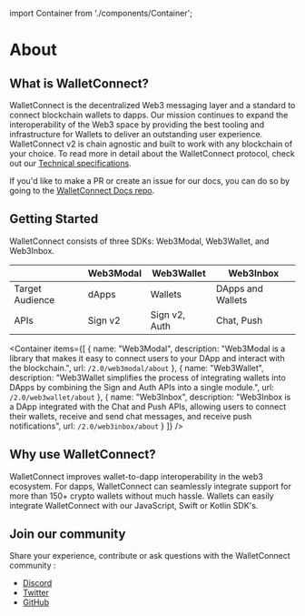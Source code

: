 import Container from './components/Container';

# About

## What is WalletConnect?
WalletConnect is the decentralized Web3 messaging layer and a standard to connect blockchain wallets to dapps. Our mission continues to expand the interoperability of the Web3 space by providing the best tooling and infrastructure for Wallets to deliver an outstanding user experience. WalletConnect v2 is chain agnostic and built to work with any blockchain of your choice. To read more in detail about the WalletConnect protocol, check out our [Technical specifications](./specs/readme.md).

If you'd like to make a PR or create an issue for our docs, you can do so by going to the [WalletConnect Docs repo](https://github.com/WalletConnect/walletconnect-docs).

## Getting Started

WalletConnect consists of three SDKs: Web3Modal, Web3Wallet, and Web3Inbox.


|                 | Web3Modal | Web3Wallet    | Web3Inbox         |
|-----------------|-----------|---------------|-------------------|
| Target Audience | dApps     | Wallets       | DApps and Wallets |
| APIs            | Sign v2   | Sign v2, Auth | Chat, Push        |

<Container
  items={[
    {
      name: "Web3Modal",
      description: "Web3Modal is a library that makes it easy to connect users to your DApp and interact with the blockchain.",
      url: `/2.0/web3modal/about`
    },
    {
      name: "Web3Wallet",
      description: "Web3Wallet simplifies the process of integrating wallets into DApps by combining the Sign and Auth APIs into a single module.",
      url: `/2.0/web3wallet/about`
    },
    {
      name: "Web3Inbox",
      description: "Web3Inbox is a DApp integrated with the Chat and Push APIs, allowing users to connect their wallets, receive and send chat messages, and receive push notifications",
      url: `/2.0/web3inbox/about`
    }
  ]}
/>
## Why use WalletConnect?

WalletConnect improves wallet-to-dapp interoperability in the web3 ecosystem. For dapps, WalletConnect can seamlessly integrate support for more than 150+ crypto wallets without much hassle. Wallets can easily integrate WalletConnect with our JavaScript, Swift or Kotlin SDK's.

## Join our community

Share your experience, contribute or ask questions with the WalletConnect community :

- [Discord](https://discord.walletconnect.org)
- [Twitter](https://twitter.com/walletconnect)
- [GitHub](https://github.com/walletconnect)
